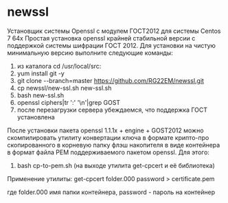 # newssl
Установщик системы Openssl с модулем ГОСТ2012 для системы Centos 7 64x
Простая установка openssl крайней стабильной версии с поддержкой системы шифрации
ГОСТ 2012. 
Для установки на чистую минимальную версию выполните следующие команды:

1. из каталога cd /usr/local/src: 
2. yum install git -y
3. git clone --branch=master https://github.com/RG22EM/newssl.git
4. cp newssl/new-ssl.sh new-ssl.sh
5. bash new-ssl.sh
6. openssl ciphers|tr ':' '\n'|grep GOST
7. после перезагрузки сервера убеждаемся, что поддержка ГОСТ установлена

После установки пакета openssl 1.1.1x + engine + GOST2012 можно скомпилировать утилиту
конвертации ключа в формате крипто-про скопированного в корневую папку флэш накопителя
в виде контейнера в формат файла PEM поддерживаемого пакетом openssl.  Для этого:
 
 1. bash cp-to-pem.sh (на выходе утилита get-cpcert и её библиотека)
 
Применениe утилиты:
get-cpcert folder.000 password > certificate.pem

где folder.000 имя папки контейнера, password - пароль на контейнер
 
 
